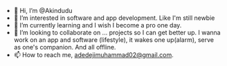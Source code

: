 - 👋 Hi, I’m @Akindudu
- 👀 I’m interested in software and app development. Like I'm still newbie
- 🌱 I’m currently learning and I wish I become a pro one day.
- 💞️ I’m looking to collaborate on ... projects so I can get better up.
      I wanna work on an app and software (lifestyle), it wakes one up(alarm), serve as one's companion. And all offline.
- 📫 How to reach me, adedejimuhammad02@gmail.com.

<!---
Akindudu/Akindudu is a ✨ special ✨ repository because its `README.md` (this file) appears on your GitHub profile.
You can click the Preview link to take a look at your changes.
--->
